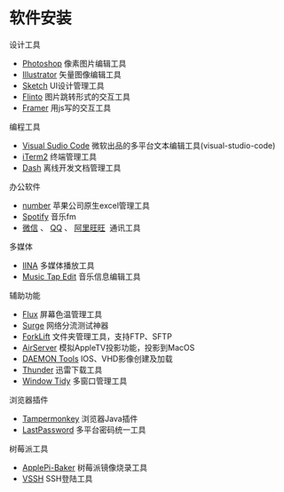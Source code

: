 # 软件安装

设计工具

* [Photoshop](http://www.adobe.com/cn/)
  像素图片编辑工具
* [Illustrator](http://www.adobe.com/cn/)
  矢量图像编辑工具
* [Sketch](https://www.sketchapp.com)
  UI设计管理工具
* [Flinto](https://www.flinto.com)
  图片跳转形式的交互工具
* [Framer](https://framer.com)
  用js写的交互工具

  


编程工具

* [Visual Sudio Code](https://code.visualstudio.com)
  微软出品的多平台文本编辑工具\(visual-studio-code\)
* [iTerm2](http://www.iterm2.com)
  终端管理工具
* [Dash](https://kapeli.com)
  离线开发文档管理工具

  


办公软件

* [number](http://www.apple.com/numbers/)
  苹果公司原生excel管理工具
* [Spotify](https://www.spotify.com/hk-zh/)
  音乐fm
* [微信](https://weixin.qq.com/cgi-bin/readtemplate?t=mac)
  、
  [QQ](http://im.qq.com/macqq/index.shtml)
  、
  [阿里旺旺](https://alimarket.taobao.com/markets/qnww/portal-group/ww/download)
   通讯工具

  


多媒体

* [IINA](https://lhc70000.github.io/iina/)
  多媒体播放工具
* [Music Tap Edit](https://itunes.apple.com/us/app/music-tag-editor/id511170796?mt=12)
  音乐信息编辑工具

  


辅助功能

* [Flux](https://justgetflux.com)
  屏幕色温管理工具
* [Surge](http://nssurge.com)
  网络分流测试神器
* [ForkLift](http://www.binarynights.com/forklift/)
  文件夹管理工具，支持FTP、SFTP
* [AirServer](http://www.airserver.com)
  模拟AppleTV投影功能，投影到MacOS
* [DAEMON Tools](https://www.daemon-tools.cc/chn/downloads)
  IOS、VHD影像创建及加载
* [Thunder](http://mac.xunlei.com)
  迅雷下载工具
* [Window Tidy](http://www.lightpillar.com/window-tidy.html)
  多窗口管理工具

  


浏览器插件

* [Tampermonkey](http://tampermonkey.net/changelog.php?version=4.3.5403&ext=G3XV&updated=true&old=4.2.5349)
  浏览器Java插件
* [LastPassword](https://lastpass.com/thanks.php)
  多平台密码统一工具

  


树莓派工具

* [ApplePi-Baker](https://www.tweaking4all.com/software/macosx-software/macosx-apple-pi-baker/)
  树莓派镜像烧录工具
* [VSSH](http://www.velestar.com/Pages/VSSHIOSPage.aspx)
  SSH登陆工具



